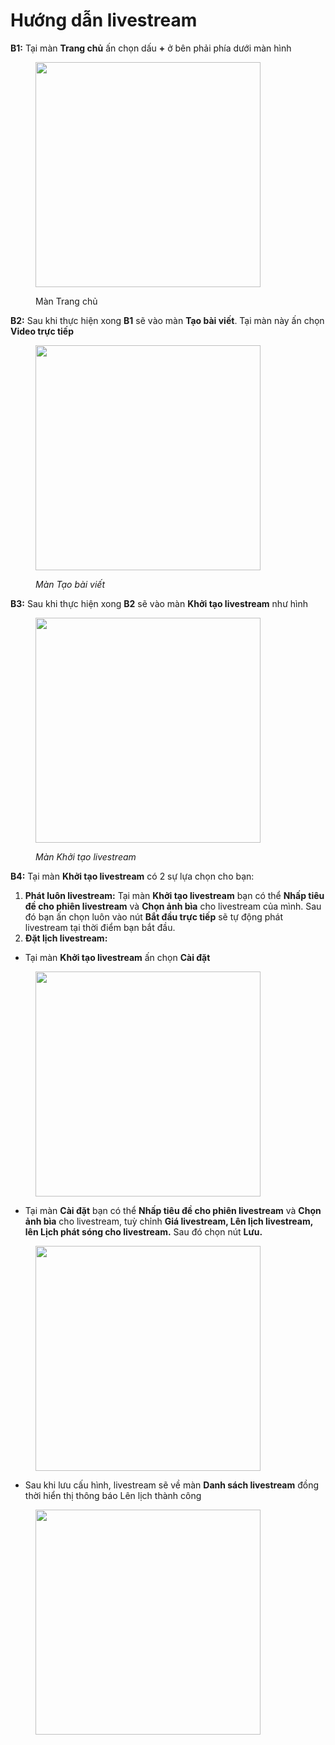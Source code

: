 # Hướng dẫn livestream

**B1:** Tại màn **Trang chủ** ấn chọn dấu **+** ở bên phải phía dưới màn hình

<figure><img src="../.gitbook/assets/photo_2024-07-01_09-43-36.jpg" alt="" width="360"><figcaption><p>Màn Trang chủ</p></figcaption></figure>

**B2:** Sau khi thực hiện xong **B1** sẽ vào màn **Tạo bài viết**. Tại màn này ấn chọn **Video trực tiếp**&#x20;

<figure><img src="../.gitbook/assets/photo_2024-07-01_09-45-22 (1).jpg" alt="" width="360"><figcaption><p><em>Màn Tạo bài viết</em> </p></figcaption></figure>

**B3:** Sau khi thực hiện xong **B2** sẽ vào màn **Khởi tạo livestream** như hình&#x20;

<figure><img src="../.gitbook/assets/photo_2024-07-01_09-49-42 (1).jpg" alt="" width="360"><figcaption><p><em>Màn Khởi tạo livestream</em></p></figcaption></figure>

**B4:** Tại màn **Khởi tạo livestream** có 2 sự lựa chọn cho bạn:

1. **Phát luôn livestream:** Tại màn **Khởi tạo livestream** bạn có thể **Nhấp tiêu đề cho phiên livestream** và **Chọn ảnh bìa** cho livestream của mình. Sau đó bạn ấn chọn luôn vào nút **Bắt đầu trực tiếp** sẽ tự động phát livestream tại thời điểm bạn bắt đầu.
2. **Đặt lịch livestream:**&#x20;

* Tại màn **Khởi tạo livestream** ấn chọn **Cài đặt**&#x20;

<figure><img src="../.gitbook/assets/photo_2024-07-01_13-26-00 (2).jpg" alt="" width="360"><figcaption></figcaption></figure>

* Tại màn **Cài đặt** bạn có thể **Nhấp tiêu đề cho phiên livestream** và **Chọn ảnh bìa** cho livestream, tuỳ chỉnh **Giá livestream, Lên lịch livestream, lên Lịch phát sóng cho livestream.** Sau đó chọn nút **Lưu.**

<figure><img src="../.gitbook/assets/photo_2024-07-01_14-03-19.jpg" alt="" width="360"><figcaption></figcaption></figure>

* Sau khi lưu cấu hình, livestream sẽ về màn **Danh sách livestream** đồng thời hiển thị thông báo Lên lịch thành công

<figure><img src="../.gitbook/assets/photo_2024-07-01_09-34-45 (1).jpg" alt="" width="360"><figcaption></figcaption></figure>
